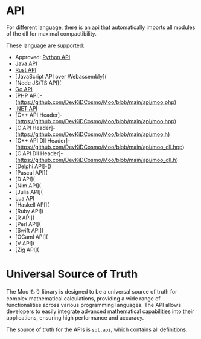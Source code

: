 # API

For different language, there is an api that automatically imports all modules of the dll for maximal compactibility.

These language are supported:

- Approved: [Python API](https://github.com/DevKiDCosmo/Moo/blob/main/api/moo.py)
- [Java API](https://github.com/DevKiDCosmo/Moo/blob/main/api/moo.java)
- [Rust API](https://github.com/DevKiDCosmo/Moo/blob/main/api/moo.rs)
- [JavaScript API over Webassembly](
- [Node JS/TS API](
- [Go API](https://github.com/DevKiDCosmo/Moo/blob/main/api/moo.go)
- [PHP API]-(https://github.com/DevKiDCosmo/Moo/blob/main/api/moo.php)
- [.NET API](https://github.com/DevKiDCosmo/Moo/blob/main/api/moo.cs)
- [C++ API Header]-(https://github.com/DevKiDCosmo/Moo/blob/main/api/moo.hpp)
- [C API Header]-(https://github.com/DevKiDCosmo/Moo/blob/main/api/moo.h)
- [C++ API Dll Header]-(https://github.com/DevKiDCosmo/Moo/blob/main/api/moo_dll.hpp)
- [C API Dll Header]-(https://github.com/DevKiDCosmo/Moo/blob/main/api/moo_dll.h)
- [Delphi API]-()
- [Pascal API](
- [D API](
- [Nim API](
- [Julia API](
- [Lua API](https://github.com/DevKiDCosmo/Moo/blob/main/api/moo.lua)
- [Haskell API](
- [Ruby API](
- [R API](
- [Perl API](
- [Swift API](
- [OCaml API](
- [V API](
- [Zig API](

# Universal Source of Truth

The Moo もう library is designed to be a universal source of truth for complex mathematical calculations, providing a
wide range of functionalities across various programming languages. The API allows developers to easily integrate
advanced mathematical capabilities into their applications, ensuring high performance and accuracy.

The source of truth for the APIs is `sot.api`, which contains all definitions.